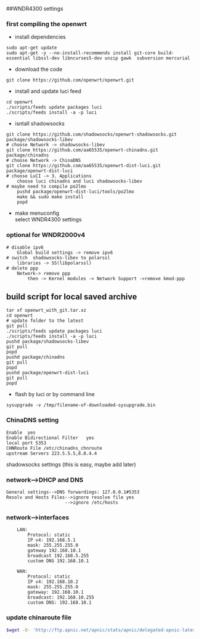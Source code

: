 ##WNDR4300 settings


### first compiling the openwrt 
* install dependencies
```
sudo apt-get update
sudo apt-get -y --no-install-recommends install git-core build-essential libssl-dev libncurses5-dev unzip gawk  subversion mercurial
```
* download the code 
```
git clone https://github.com/openwrt/openwrt.git
```
* install and update luci feed
```
cd openwrt 
./scripts/feeds update packages luci
./scripts/feeds install -a -p luci
```
* isntall shadowsocks
```
git clone https://github.com/shadowsocks/openwrt-shadowsocks.git package/shadowsocks-libev
# choose Network -> shadowsocks-libev
git clone https://github.com/aa65535/openwrt-chinadns.git package/chinadns
# choose Network -> ChinaDNS
git clone https://github.com/aa65535/openwrt-dist-luci.git package/openwrt-dist-luci
# choose LuCI -> 3. Applications
	choose luci chinadns and luci shadowsocks-libev
# maybe need to compile po2lmo
	pushd package/openwrt-dist-luci/tools/po2lmo
	make && sudo make install
	popd
```
* make menuconfig		
	select WNDR4300  settings
	
### optional for WNDR2000v4
```
# disable ipv6
	Global build settings -> remove ipv6
# switch  shadowsocks-libev to polarssl 
	libraries -> SS(libpolarssl)
# delete ppp
	Network-> remove ppp  
		then -> Kernel modules -> Network Support ->remove kmod-ppp
```
## build script for local saved archive
```shell
tar xf openwrt_with_git.tar.xz
cd openwrt
# update folder to the latest
git pull
./scripts/feeds update packages luci
./scripts/feeds install -a -p luci
pushd package/shadowsocks-libev
git pull
popd
pushd package/chinadns
git pull
popd
pushd package/openwrt-dist-luci
git pull
popd
```
	
* flash by luci or by command line 
``` shell
sysupgrade -v /tmp/filename-of-downloaded-sysupgrade.bin
```   
   
### ChinaDNS setting 
```
Enable  yes
Enable Bidirectional Filter   yes
local port 5353
CHNRoute File /etc/chinadns_chnroute
upstream Servers 223.5.5.5,8.8.4.4
```
shadowsocks settings (this is easy, maybe add later)
  
### network-->DHCP and DNS 
	General settings-->DNS forwardings: 127.0.0.1#5353
	Resolv and Hosts Files-->ignore resolve file yes
						  -->ignore /etc/hosts

						  
### network-->interfaces
```
	LAN:
		Protocol: static
		IP v4: 192.168.5.1
		mask: 255.255.255.0
		gateway 192.168.10.1
		broadcast 192.168.5.255
		custom DNS 192.168.10.1
		
	WAN:
		Protocol: static
		IP v4: 192.168.10.2
		mask: 255.255.255.0
		gateway: 192.168.10.1
		broadcast: 192.168.10.255
		custom DNS: 192.168.10.1
```		
		
### update  chinaroute file
```sh
$wget -O- 'http://ftp.apnic.net/apnic/stats/apnic/delegated-apnic-latest' | awk -F\| '/CN\|ipv4/ { printf("%s/%d\n", $4, 32-log($5)/log(2)) }' > /etc/chinadns_chnroute
```
